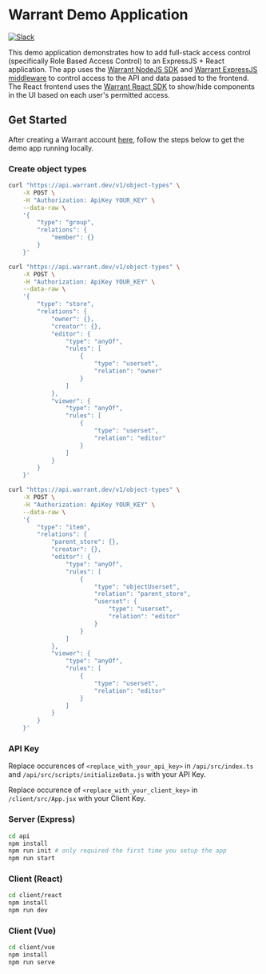 # Warrant Demo Application

[![Slack](https://img.shields.io/badge/slack-join-brightgreen)](https://join.slack.com/t/warrantcommunity/shared_invite/zt-12g84updv-5l1pktJf2bI5WIKN4_~f4w)

This demo application demonstrates how to add full-stack access control (specifically Role Based Access Control) to an ExpressJS + React application. The app uses the [Warrant NodeJS SDK](https://www.npmjs.com/package/@warrantdev/warrant-node) and [Warrant ExpressJS middleware](https://www.npmjs.com/package/@warrantdev/warrant-express-middleware) to control access to the API and data passed to the frontend. The React frontend uses the [Warrant React SDK](https://www.npmjs.com/package/@warrantdev/react-warrant-js) to show/hide components in the UI based on each user's permitted access.

## Get Started

After creating a Warrant account [here](https://app.warrant.dev/signup), follow the steps below to get the demo app running locally.

### Create object types
```bash
curl "https://api.warrant.dev/v1/object-types" \
    -X POST \
    -H "Authorization: ApiKey YOUR_KEY" \
    --data-raw \
    '{
        "type": "group",
        "relations": {
            "member": {}
        }
    }'
```
```bash
curl "https://api.warrant.dev/v1/object-types" \
    -X POST \
    -H "Authorization: ApiKey YOUR_KEY" \
    --data-raw \
    '{
        "type": "store",
        "relations": {
            "owner": {},
            "creator": {},
            "editor": {
                "type": "anyOf",
                "rules": [
                    {
                        "type": "userset",
                        "relation": "owner"
                    }
                ]
            },
            "viewer": {
                "type": "anyOf",
                "rules": [
                    {
                        "type": "userset",
                        "relation": "editor"
                    }
                ]
            }
        }
    }'
```
```bash
curl "https://api.warrant.dev/v1/object-types" \
    -X POST \
    -H "Authorization: ApiKey YOUR_KEY" \
    --data-raw \
    '{
        "type": "item",
        "relations": {
            "parent_store": {},
            "creator": {},
            "editor": {
                "type": "anyOf",
                "rules": [
                    {
                        "type": "objectUserset",
                        "relation": "parent_store",
                        "userset": {
                            "type": "userset",
                            "relation": "editor"
                        }
                    }
                ]
            },
            "viewer": {
                "type": "anyOf",
                "rules": [
                    {
                        "type": "userset",
                        "relation": "editor"
                    }
                ]
            }
        }
    }'
```

### API Key
Replace occurences of `<replace_with_your_api_key>` in `/api/src/index.ts` and `/api/src/scripts/initializeData.js` with your API Key.

Replace occurence of `<replace_with_your_client_key>` in `/client/src/App.jsx` with your Client Key.

### Server (Express)
```bash
cd api
npm install
npm run init # only required the first time you setup the app
npm run start
```

### Client (React)
```bash
cd client/react
npm install
npm run dev
```

### Client (Vue)
```bash
cd client/vue
npm install
npm run serve
```
